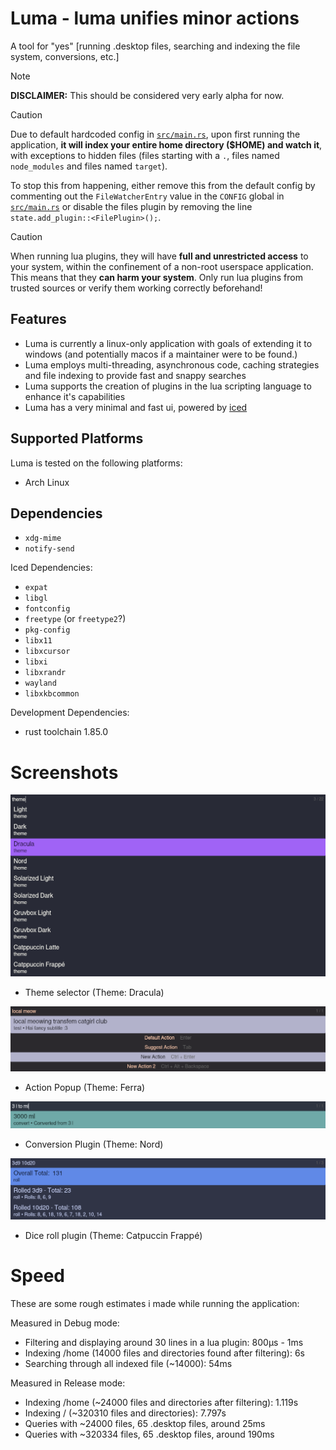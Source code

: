 # Luma - luma unifies minor actions

A tool for "yes" [running .desktop files, searching and indexing the file system, conversions, etc.]

> [!NOTE]
> **DISCLAIMER:** This should be considered very early alpha for now.

> [!CAUTION]
> Due to default hardcoded config in [`src/main.rs`](./src/main.rs), upon first running the application, **it will index your entire home directory ($HOME) and watch it**, with exceptions to hidden files (files starting with a `.`, files named `node_modules` and files named `target`).
>
> To stop this from happening, either remove this from the default config by commenting out the `FileWatcherEntry` value in the `CONFIG` global in  [`src/main.rs`](./src/main.rs)
> or disable the files plugin by removing the line `state.add_plugin::<FilePlugin>();`.

> [!CAUTION]
> When running lua plugins, they will have **full and unrestricted access** to your system, within the confinement of a non-root userspace application.
> This means that they **can harm your system**. Only run lua plugins from trusted sources or verify them working correctly beforehand!

## Features

- Luma is currently a linux-only application with goals of extending it to windows (and potentially macos if a maintainer were to be found.)
- Luma employs multi-threading, asynchronous code, caching strategies and file indexing to provide fast and snappy searches
- Luma supports the creation of plugins in the lua scripting language to enhance it's capabilities
- Luma has a very minimal and fast ui, powered by [iced](https://iced.rs/)

## Supported Platforms

Luma is tested on the following platforms:

- Arch Linux

## Dependencies

- `xdg-mime`
- `notify-send`

Iced Dependencies:
- `expat`
- `libgl`
- `fontconfig`
- `freetype` (or `freetype2`?)
- `pkg-config`
- `libx11`
- `libxcursor`
- `libxi`
- `libxrandr`
- `wayland`
- `libxkbcommon`

Development Dependencies:
- rust toolchain 1.85.0

# Screenshots

![Theme Selector (Theme: Dracula)](./.data/screenshots/theme_selection_dracula.png)
- Theme selector (Theme: Dracula)

![Action Popup (Theme: Ferra)](./.data/screenshots/action_selector_ferra.png)
- Action Popup (Theme: Ferra)

![Conversion Plugin (Theme: Nord)](./.data/screenshots/convert_nord.png)
- Conversion Plugin (Theme: Nord)

![Dice roll plugin (Theme: Catpuccin Frappé)](./.data/screenshots/roll_catpuccin_frappe.png)
- Dice roll plugin (Theme: Catpuccin Frappé)

# Speed

These are some rough estimates i made while running the application:

Measured in Debug mode:

- Filtering and displaying around 30 lines in a lua plugin: 800µs - 1ms
- Indexing /home (14000 files and directories found after filtering): 6s
- Searching through all indexed file (~14000): 54ms


Measured in Release mode:

- Indexing /home (~24000 files and directories after filtering): 1.119s
- Indexing / (~320310 files and directories): 7.797s
- Queries with ~24000 files, 65 .desktop files, around 25ms
- Queries with ~320334 files, 65 .desktop files, around 190ms
